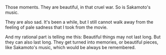 Those moments. They are beautiful, in that cruel war. So is Sakamoto's music.

They are also sad. It's been a while, but I still cannot walk away from the feeling of pale sadness that I took from the movie. 

And my rational part is telling me this: Beautiful things may not last long. But they can also last long. They get turned into memories, or beautiful pieces, like Sakamoto's music, which would be always be remembered.
